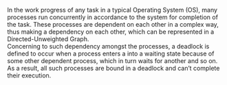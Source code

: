 In the work progress of any task in a typical Operating System (OS), many processes run concurrently in accordance to the system for completion of the task. These processes are dependent on each other in a complex way, thus making a dependency on each other, which can be represented in a Directed-Unweighted Graph.  
Concerning to such dependency amongst the processes, a deadlock is defined to occur when a process enters a into a waiting state because of some other dependent process, which in turn waits for another and so on. As a result, all such processes are bound in a deadlock and can’t complete their execution. 
